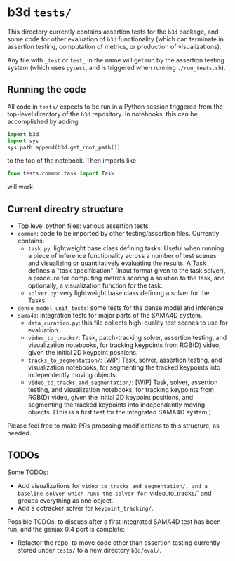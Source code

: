 # b3d `tests/`

This directory currently contains assertion tests for the `b3d` package,
and some code for other evaluation of `b3d` functionality (which can
terminate in assertion testing, computation of metrics, or production
of visualizations).

Any file with `_test` or `test_` in the name will get run by the assertion
testing system (which uses `pytest`, and is triggered when running `./run_tests.sh`).

## Running the code
All code in `tests/` expects to be run in a Python session triggered from the top-level directory of the `b3d` repository.
In notebooks, this can be accomplished by adding
```python
import b3d
import sys
sys.path.append(b3d.get_root_path())
```
to the top of the notebook.  Then imports like
```python
from tests.common.task import Task
```
will work.

## Current directry structure
- Top level python files: various assertion tests
- `common`: code to be imported by other testing/assertion files.  Currently contains:
  - `task.py`: lightweight base class defining tasks.  Useful when running a piece of inference functionality across a number of test scenes and visualizing or quantitatively evaluating the results.
  A Task defines a "task specification" (input format given to
  the task solver), a proceure for computing metrics scoring a solution
  to the task, and optionally, a visualization function for the task.
  - `solver.py`: very lightweight base class defining a solver for the Tasks.
- `dense_model_unit_tests`: some tests for the dense model and inference.
- `sama4d`: integration tests for major parts of the SAMA4D system.
  - `data_curation.py`: this file collects high-quality test scenes to use for evaluation.
  - `video_to_tracks/`: Task, patch-tracking solver, assertion testing, and visualization notebooks, for tracking keypoints from RGB(D) video, given the initial 2D keypoint positions.
  - `tracks_to_segmentation/`: [WIP] Task, solver, assertion testing, and visualization notebooks, for segmenting the tracked keypoints into independently moving objects.
  - `video_to_tracks_and_segmentation/`: [WIP] Task, solver, assertion testing, and visualization notebooks, for tracking keypoints from RGB(D) video, given the initial 2D keypoint positions, and segmenting the tracked keypoints into independently moving objects.  (This is a first test for the integrated SAMA4D system.)

Please feel free to make PRs proposing modifications to this structure, as needed.

## TODOs

Some TODOs:
- Add visualizations for `video_to_tracks_and_segmentation/, and a baseline solver which runs
  the solver for `video_to_tracks/` and groups everything as one object.
- Add a cotracker solver for `keypoint_tracking/`.

Possible TODOs, to discuss after a first integrated SAMA4D test has been run, and the genjax 0.4 port is complete:
- Refactor the repo, to move code other than assertion testing currently stored under `tests/` to a new directory `b3d/eval/`.
